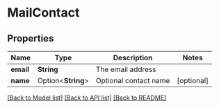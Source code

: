 # MailContact

## Properties

Name | Type | Description | Notes
------------ | ------------- | ------------- | -------------
**email** | **String** | The email address | 
**name** | Option<**String**> | Optional contact name | [optional]

[[Back to Model list]](../README.md#documentation-for-models) [[Back to API list]](../README.md#documentation-for-api-endpoints) [[Back to README]](../README.md)


